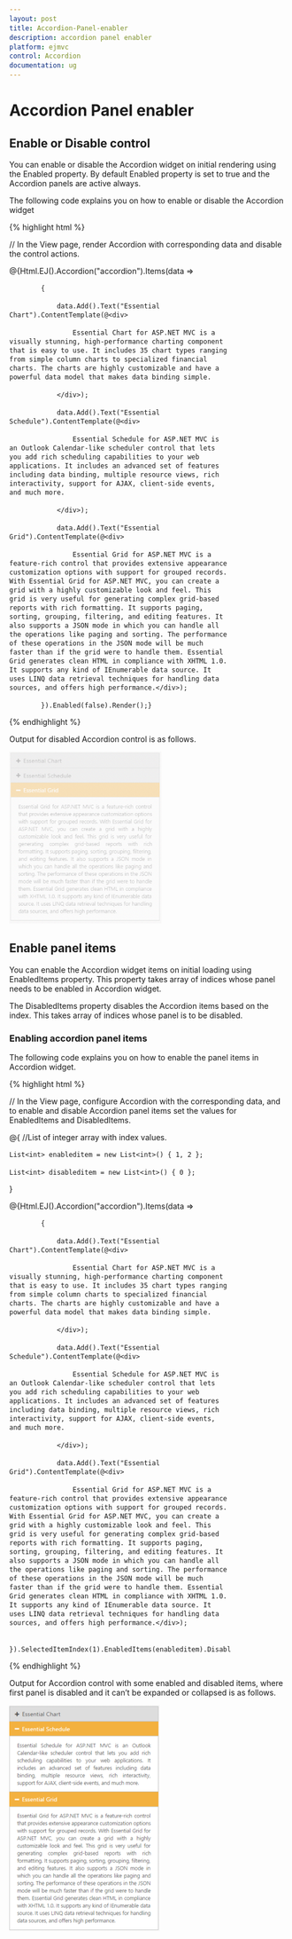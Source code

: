 ```yaml
---
layout: post
title: Accordion-Panel-enabler
description: accordion panel enabler
platform: ejmvc
control: Accordion 
documentation: ug
---
```


# Accordion Panel enabler

## Enable or Disable control

You can enable or disable the Accordion widget on initial rendering using the Enabled property. By default Enabled property is set to true and the Accordion panels are active always. 

The following code explains you on how to enable or disable the Accordion widget

{% highlight html %}


// In the View page, render Accordion with corresponding data and disable the control actions.



<div style="width: 400px">

@{Html.EJ().Accordion("accordion").Items(data =>

            {

                data.Add().Text("Essential Chart").ContentTemplate(@<div>

                    Essential Chart for ASP.NET MVC is a visually stunning, high-performance charting component that is easy to use. It includes 35 chart types ranging from simple column charts to specialized financial charts. The charts are highly customizable and have a powerful data model that makes data binding simple.

                </div>);

                data.Add().Text("Essential Schedule").ContentTemplate(@<div>

                    Essential Schedule for ASP.NET MVC is an Outlook Calendar-like scheduler control that lets you add rich scheduling capabilities to your web applications. It includes an advanced set of features including data binding, multiple resource views, rich interactivity, support for AJAX, client-side events, and much more.

                </div>);

                data.Add().Text("Essential Grid").ContentTemplate(@<div>

                    Essential Grid for ASP.NET MVC is a feature-rich control that provides extensive appearance customization options with support for grouped records. With Essential Grid for ASP.NET MVC, you can create a grid with a highly customizable look and feel. This grid is very useful for generating complex grid-based reports with rich formatting. It supports paging, sorting, grouping, filtering, and editing features. It also supports a JSON mode in which you can handle all the operations like paging and sorting. The performance of these operations in the JSON mode will be much faster than if the grid were to handle them. Essential Grid generates clean HTML in compliance with XHTML 1.0. It supports any kind of IEnumerable data source. It uses LINQ data retrieval techniques for handling data sources, and offers high performance.</div>);

            }).Enabled(false).Render();}

</div>

{% endhighlight %}

Output for disabled Accordion control is as follows.

 ![](Accordion-Panel-enabler_images/Accordion-Panel-enabler_img1.png)



## Enable panel items

You can enable the Accordion widget items on initial loading using EnabledItems property. This property takes array of indices whose panel needs to be enabled in Accordion widget. 

The DisabledItems property disables the Accordion items based on the index. This takes array of indices whose panel is to be disabled. 

### Enabling accordion panel items

The following code explains you on how to enable the panel items in Accordion widget.

{% highlight html %}


// In the View page, configure Accordion with the corresponding data, and to enable and disable Accordion panel items set the values for EnabledItems and DisabledItems.



@{      //List of integer array with index values.

    List<int> enableditem = new List<int>() { 1, 2 };

    List<int> disableditem = new List<int>() { 0 };

}

<div style="width: 400px">

@{Html.EJ().Accordion("accordion").Items(data =>

            {

                data.Add().Text("Essential Chart").ContentTemplate(@<div>

                    Essential Chart for ASP.NET MVC is a visually stunning, high-performance charting component that is easy to use. It includes 35 chart types ranging from simple column charts to specialized financial charts. The charts are highly customizable and have a powerful data model that makes data binding simple.

                </div>);

                data.Add().Text("Essential Schedule").ContentTemplate(@<div>

                    Essential Schedule for ASP.NET MVC is an Outlook Calendar-like scheduler control that lets you add rich scheduling capabilities to your web applications. It includes an advanced set of features including data binding, multiple resource views, rich interactivity, support for AJAX, client-side events, and much more.

                </div>);

                data.Add().Text("Essential Grid").ContentTemplate(@<div>

                    Essential Grid for ASP.NET MVC is a feature-rich control that provides extensive appearance customization options with support for grouped records. With Essential Grid for ASP.NET MVC, you can create a grid with a highly customizable look and feel. This grid is very useful for generating complex grid-based reports with rich formatting. It supports paging, sorting, grouping, filtering, and editing features. It also supports a JSON mode in which you can handle all the operations like paging and sorting. The performance of these operations in the JSON mode will be much faster than if the grid were to handle them. Essential Grid generates clean HTML in compliance with XHTML 1.0. It supports any kind of IEnumerable data source. It uses LINQ data retrieval techniques for handling data sources, and offers high performance.</div>);

            }).SelectedItemIndex(1).EnabledItems(enableditem).DisableItems(disableditem).EnableMultipleOpen(true).Render();}

</div>

{% endhighlight %}



Output for Accordion control with some enabled and disabled items, where first panel is disabled and it can’t be expanded or collapsed is as follows.

 ![](Accordion-Panel-enabler_images/Accordion-Panel-enabler_img2.png)



